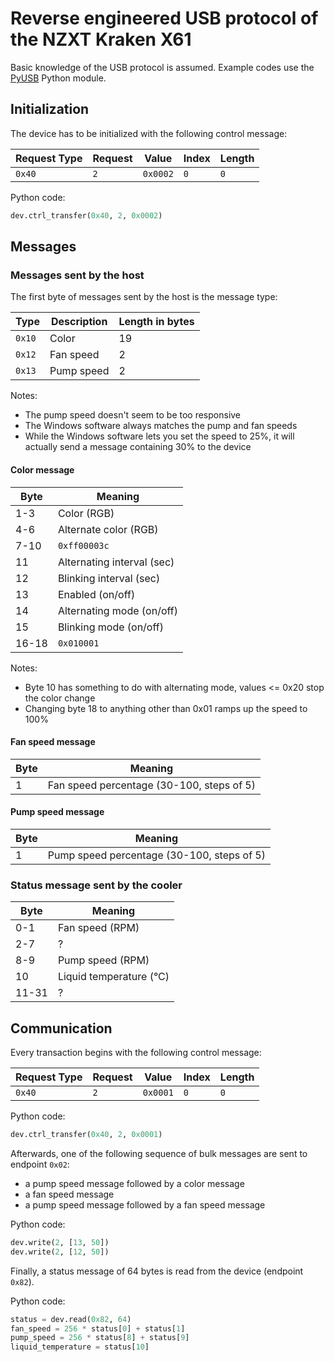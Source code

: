 # Reverse engineered USB protocol of the NZXT Kraken X61
Basic knowledge of the USB protocol is assumed.
Example codes use the [PyUSB](http://walac.github.io/pyusb/) Python module.
## Initialization
The device has to be initialized with the following control message:

Request Type | Request | Value | Index | Length
-------------|---------|-------|-------|-------
`0x40` | `2` | `0x0002` | `0` | `0`

Python code:
```Python
dev.ctrl_transfer(0x40, 2, 0x0002)
```

## Messages
### Messages sent by the host
The first byte of messages sent by the host is the message type:

Type | Description | Length in bytes
-----|-------------|----------------
`0x10` | Color | 19
`0x12` | Fan speed | 2
`0x13` | Pump speed | 2

Notes:
* The pump speed doesn't seem to be too responsive
* The Windows software always matches the pump and fan speeds
* While the Windows software lets you set the speed to 25%, it will actually send a message containing 30% to the device

#### Color message

Byte | Meaning
-----|--------
1-3 | Color (RGB)
4-6 | Alternate color (RGB)
7-10 | `0xff00003c`
11 | Alternating interval (sec)
12 | Blinking interval (sec)
13 | Enabled (on/off)
14 | Alternating mode (on/off)
15 | Blinking mode (on/off)
16-18 | `0x010001`

Notes:
* Byte 10 has something to do with alternating mode, values <= 0x20 stop the color change
* Changing byte 18 to anything other than 0x01 ramps up the speed to 100%

#### Fan speed message

Byte | Meaning
-----|--------
1 | Fan speed percentage (30-100, steps of 5)

#### Pump speed message

Byte | Meaning
-----|--------
1 | Pump speed percentage (30-100, steps of 5)

### Status message sent by the cooler
Byte | Meaning
-----|--------
0-1 | Fan speed (RPM)
2-7 | ?
8-9 | Pump speed (RPM)
10 | Liquid temperature (°C)
11-31 | ?

## Communication
Every transaction begins with the following control message:

Request Type | Request | Value | Index | Length
-------------|---------|-------|-------|-------
`0x40` | `2` | `0x0001` | `0` | `0`

Python code:
```Python
dev.ctrl_transfer(0x40, 2, 0x0001)
```
Afterwards, one of the following sequence of bulk messages are sent to endpoint `0x02`:
* a pump speed message followed by a color message
* a fan speed message
* a pump speed message followed by a fan speed message

Python code:
```Python
dev.write(2, [13, 50])
dev.write(2, [12, 50])
```

Finally, a status message of 64 bytes is read from the device (endpoint `0x82`).

Python code:
```Python
status = dev.read(0x82, 64)
fan_speed = 256 * status[0] + status[1]
pump_speed = 256 * status[8] + status[9]
liquid_temperature = status[10]
```
